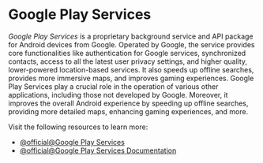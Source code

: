 # Google Play Services

*Google Play Services* is a proprietary background service and API package for Android devices from Google. Operated by Google, the service provides core functionalities like authentication for Google services, synchronized contacts, access to all the latest user privacy settings, and higher quality, lower-powered location-based services. It also speeds up offline searches, provides more immersive maps, and improves gaming experiences. Google Play Services play a crucial role in the operation of various other applications, including those not developed by Google. Moreover, it improves the overall Android experience by speeding up offline searches, providing more detailed maps, enhancing gaming experiences, and more.

Visit the following resources to learn more:

- [@official@Google Play Services](https://developer.android.com/google/play-services)
- [@official@Google Play Services Documentation](https://developer.android.com/google/play-services/overview.html)
